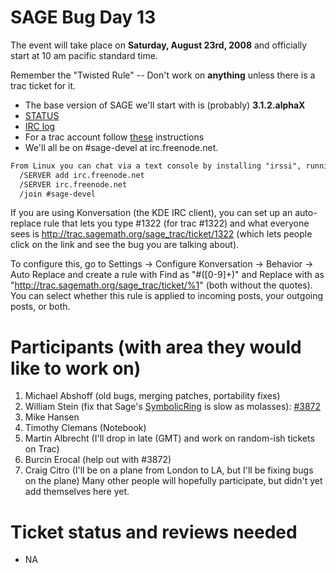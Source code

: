 

# SAGE Bug Day 13

The event will take place on **Saturday, August 23rd, 2008** and officially start at 10 am pacific standard time. 

Remember the "Twisted Rule" -- Don't work on **anything** unless there is a trac ticket for it. 

* The base version of SAGE we'll start with is (probably) **3.1.2.alphaX** 
* <a href="/bug/13/status">STATUS</a> 
* <a href="/bug/13/irc">IRC log</a> 
* For a trac account follow <a href="/TracGuidelines">these</a> instructions 
* We'll all be on #sage-devel at irc.freenode.net. 

```txt
From Linux you can chat via a text console by installing "irssi", running it, and typing
  /SERVER add irc.freenode.net
  /SERVER irc.freenode.net
  /join #sage-devel
```
If you are using Konversation (the KDE IRC client), you can set up an auto-replace rule that lets you type #1322 (for trac #1322) and what everyone sees is <a href="http://trac.sagemath.org/sage_trac/ticket/1322">http://trac.sagemath.org/sage_trac/ticket/1322</a> (which lets people click on the link and see the bug you are talking about). 

To configure this, go to Settings -> Configure Konversation -> Behavior -> Auto Replace and create a rule with Find as "#([0-9]+)" and Replace with as "<a href="http://trac.sagemath.org/sage_trac/ticket/%1">http://trac.sagemath.org/sage_trac/ticket/%1</a>" (both without the quotes).  You can select whether this rule is applied to incoming posts, your outgoing posts, or both. 


# Participants (with area they would like to work on)

1. Michael Abshoff (old bugs, merging patches, portability fixes) 
1. William Stein (fix that Sage's <a href="/SymbolicRing">SymbolicRing</a> is slow as molasses): <a class="http" href="http://trac.sagemath.org/sage_trac/ticket/3872">#3872</a> 
1. Mike Hansen 
1. Timothy Clemans (Notebook) 
1. Martin Albrecht (I'll drop in late (GMT) and work on random-ish tickets on Trac) 
1. Burcin Erocal (help out with #3872) 
1. Craig Citro (I'll be on a plane from London to LA, but I'll be fixing bugs on the plane) 
Many other people will hopefully participate, but didn't yet add themselves here yet. 


# Ticket status and reviews needed

* NA 